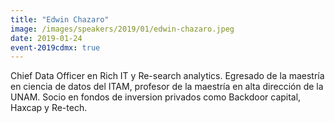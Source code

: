 ```yaml
---
title: "Edwin Chazaro"
image: /images/speakers/2019/01/edwin-chazaro.jpeg
date: 2019-01-24
event-2019cdmx: true
---
```


Chief Data Officer en Rich IT y Re-search analytics. Egresado de la maestría en ciencia de datos del ITAM, profesor de la maestría en alta dirección de la UNAM. Socio en fondos de inversion privados como Backdoor capital, Haxcap y Re-tech.